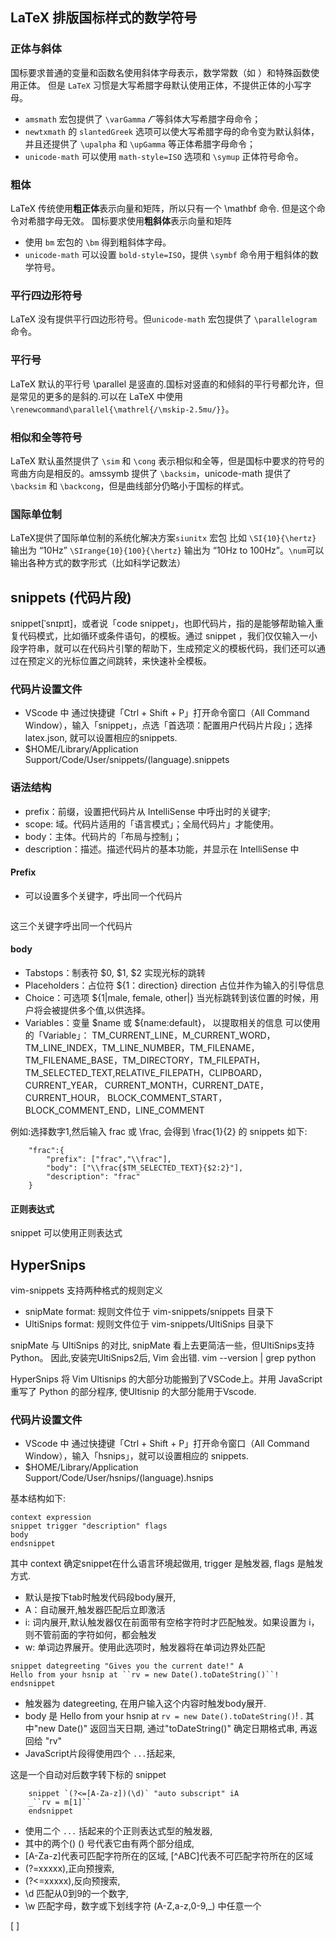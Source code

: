 ## LaTeX 排版国标样式的数学符号
### 正体与斜体
国标要求普通的变量和函数名使用斜体字母表示，数学常数（如 ）和特殊函数使用正体。
但是 `LaTeX` 习惯是大写希腊字母默认使用正体，不提供正体的小写字母。

- `amsmath` 宏包提供了 `\varGamma` $\varGamma$ 等斜体大写希腊字母命令；
- `newtxmath` 的 `slantedGreek` 选项可以使大写希腊字母的命令变为默认斜体，并且还提供了 `\upalpha` 和 `\upGamma` 等正体希腊字母命令；
- `unicode-math` 可以使用 `math-style=ISO` 选项和 `\symup` 正体符号命令。
  
### 粗体
LaTeX 传统使用**粗正体**表示向量和矩阵，所以只有一个 \mathbf 命令.
但是这个命令对希腊字母无效。
国标要求使用**粗斜体**表示向量和矩阵
- 使用 `bm` 宏包的 `\bm` 得到粗斜体字母。
- `unicode-math` 可以设置 `bold-style=ISO`，提供 `\symbf` 命令用于粗斜体的数学符号。

### 平行四边形符号
LaTeX 没有提供平行四边形符号。但`unicode-math` 宏包提供了 `\parallelogram` 命令。

### 平行号
LaTeX 默认的平行号 \parallel 是竖直的.国标对竖直的和倾斜的平行号都允许，但是常见的更多的是斜的.可以在 LaTeX 中使用 `\renewcommand\parallel{\mathrel{/\mskip-2.5mu/}}`。

### 相似和全等符号
LaTeX 默认虽然提供了 `\sim` 和 `\cong` 表示相似和全等，但是国标中要求的符号的弯曲方向是相反的。amssymb 提供了 `\backsim`，unicode-math 提供了 `\backsim` 和 `\backcong`，但是曲线部分仍略小于国标的样式。

### 国际单位制

LaTeX提供了国际单位制的系统化解决方案`siunitx` 宏包
比如 `\SI{10}{\hertz}` 输出为 “10Hz” `\SIrange{10}{100}{\hertz}` 输出为 “10Hz to 100Hz”。`\num`可以输出各种方式的数字形式（比如科学记数法）

## snippets (代码片段)

snippet[ˈsnɪpɪt]，或者说「code snippet」，也即代码片，指的是能够帮助输入重复代码模式，比如循环或条件语句，的模板。通过 snippet ，我们仅仅输入一小段字符串，就可以在代码片引擎的帮助下，生成预定义的模板代码，我们还可以通过在预定义的光标位置之间跳转，来快速补全模板。

### 代码片设置文件
- VScode 中 通过快捷键「Ctrl + Shift + P」打开命令窗口（All Command Window），输入「snippet」，点选「首选项：配置用户代码片片段」；选择 latex.json, 就可以设置相应的snippets.
- $HOME/Library/Application Support/Code/User/snippets/(language).snippets

### 语法结构
- prefix：前缀，设置把代码片从 IntelliSense 中呼出时的关键字;
- scope: 域。代码片适用的「语言模式」；全局代码片」才能使用。
- body：主体。代码片的「布局与控制」；
- description：描述。描述代码片的基本功能，并显示在 IntelliSense 中
  
#### Prefix
- 可以设置多个关键字，呼出同一个代码片
``` "Prefix": ["header", "stub", "copyright"],
```
这三个关键字呼出同一个代码片

#### body
- Tabstops：制表符 $0, $1, $2 实现光标的跳转
- Placeholders：占位符 ${1：direction} direction 占位并作为输入的引导信息
- Choice：可选项 ${1|male, female, other|} 当光标跳转到该位置的时候，用户将会被提供多个值,以供选择。
- Variables：变量 $name 或 ${name:default}， 以提取相关的信息
  可以使用的「Variable」： 
  TM_CURRENT_LINE，M_CURRENT_WORD，TM_LINE_INDEX，TM_LINE_NUMBER，TM_FILENAME， TM_FILENAME_BASE，TM_DIRECTORY，TM_FILEPATH，TM_SELECTED_TEXT,RELATIVE_FILEPATH，CLIPBOARD，CURRENT_YEAR， CURRENT_MONTH，CURRENT_DATE，CURRENT_HOUR， BLOCK_COMMENT_START， BLOCK_COMMENT_END，LINE_COMMENT   

例如:选择数字1,然后输入 frac 或 \frac, 会得到 \frac{1}{2} 的 snippets 如下:
```
	"frac":{
		"prefix": ["frac","\\frac"],
		"body": ["\\frac{$TM_SELECTED_TEXT}{$2:2}"],
		"description": "frac"
	}
```
#### 正则表达式 

snippet 可以使用正则表达式 

## HyperSnips 

vim-snippets 支持两种格式的规则定义

- snipMate format: 规则文件位于 vim-snippets/snippets 目录下
- UltiSnips format: 规则文件位于 vim-snippets/UltiSnips 目录下
  
snipMate 与 UltiSnips 的对比, snipMate 看上去更简洁一些，但UltiSnips支持 Python。
因此,安装完UltiSnips2后, Vim 会出错. 
vim --version | grep python

HyperSnips 将 Vim Ultisnips 的大部分功能搬到了VSCode上。并用 JavaScript 重写了 Python 的部分程序, 使Ultisnip 的大部分能用于Vscode. 

### 代码片设置文件

- VScode 中 通过快捷键「Ctrl + Shift + P」打开命令窗口（All Command Window），输入「hsnips」，就可以设置相应的 snippets.
- $HOME/Library/Application Support/Code/User/hsnips/(language).hsnips

基本结构如下:

```
context expression
snippet trigger "description" flags
body
endsnippet

```

其中 context 确定snippet在什么语言环境起做用, trigger 是触发器,  flags 是触发方式. 
- 默认是按下tab时触发代码段body展开,
- A：自动展开,触发器匹配后立即激活
- i: 词内展开,默认触发器仅在前面带有空格字符时才匹配触发。如果设置为 i，则不管前面的字符如何，都会触发
- w: 单词边界展开。使用此选项时，触发器将在单词边界处匹配

```
snippet dategreeting "Gives you the current date!" A
Hello from your hsnip at ``rv = new Date().toDateString()``!
endsnippet 

```
- 触发器为 dategreeting, 在用户输入这个内容时触发body展开.
- body 是 Hello from your hsnip at ``rv = new Date().toDateString()``! . 其中"new Date()" 返回当天日期, 通过"toDateString()" 确定日期格式串, 再返回给 "rv"
- JavaScript片段得使用四个 `` ... ``括起来, 

这是一个自动对后数字转下标的 snippet

```
	snippet `(?<=[A-Za-z])(\d)` "auto subscript" iA
	_``rv = m[1]``
	endsnippet
```

- 使用二个 ` ... ` 括起来的个正则表达式型的触发器,
- 其中的两个() () 号代表它由有两个部分组成,  
- [A-Za-z]代表可匹配字符所在的区域, [^ABC]代表不可匹配字符所在的区域
- (?=xxxxx),正向预搜索,
- (?<=xxxxx),反向预搜索,
- \d 匹配从0到9的一个数字,
- \w 匹配字母，数字或下划线字符 (A-Z,a-z,0-9,_) 中任意一个
  
\[  \]
